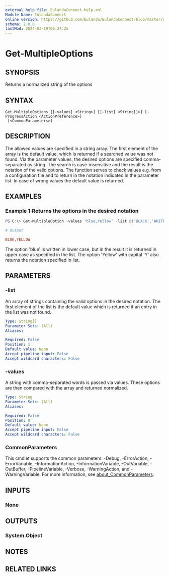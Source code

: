 ```yaml
---
external help file: EulandaConnect-help.xml
Module Name: EulandaConnect
online version: https://github.com/Eulanda/EulandaConnect/blob/master/docs/Get-MultipleOptions.md
schema: 2.0.0
lastMod: 2024-03-19T06:27:25
---
```


# Get-MultipleOptions

## SYNOPSIS
Returns a normalized string of the options

## SYNTAX

```
Get-MultipleOptions [[-values] <String>] [[-list] <String[]>] [-ProgressAction <ActionPreference>]
 [<CommonParameters>]
```

## DESCRIPTION
The allowed values are specified in a string array. The first element of the array is the default value, which is returned if a searched value was not found. Via the parameter values, the desired options are specified comma-separated as string. The search is case-insensitive and the result is the notation of the valid options.
The function serves to check values e.g. from a configuration file and to return in the notation indicated in the parameter list. In case of wrong values the default value is returned.

## EXAMPLES

### Example 1:Returns the options in the desired notation
```powershell
PS C:\> Get-MultipleOption -values 'blue,Yellow' -list @('BLACK','WHITE','BLUE','RED','YELLOW')
```

```ini
# Output

BLUE,YELLOW
```

The option 'blue' is written in lower case, but in the result it is returned in upper case as specified in the list. The option 'Yellow' with capital 'Y' also returns the notation specified in list.

## PARAMETERS

### -list
An array of strings containing the valid options in the desired notation. The first element of the list is the default value which is returned if an entry in the list was not found.

```yaml
Type: String[]
Parameter Sets: (All)
Aliases:

Required: False
Position: 1
Default value: None
Accept pipeline input: False
Accept wildcard characters: False
```

### -values
A string with comma-separated words is passed via values. These options are then compared with the array and returned normalized.

```yaml
Type: String
Parameter Sets: (All)
Aliases:

Required: False
Position: 0
Default value: None
Accept pipeline input: False
Accept wildcard characters: False
```


### CommonParameters
This cmdlet supports the common parameters: -Debug, -ErrorAction, -ErrorVariable, -InformationAction, -InformationVariable, -OutVariable, -OutBuffer, -PipelineVariable, -Verbose, -WarningAction, and -WarningVariable. For more information, see [about_CommonParameters](http://go.microsoft.com/fwlink/?LinkID=113216).

## INPUTS

### None

## OUTPUTS

### System.Object
## NOTES

## RELATED LINKS


